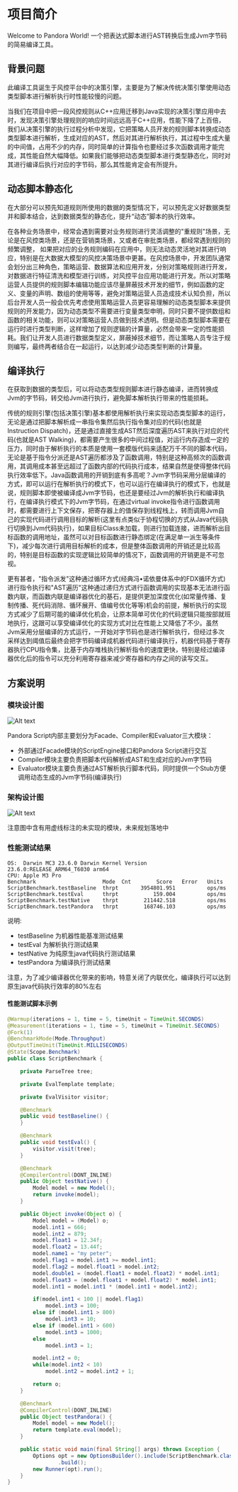 # 项目简介
Welcome to Pandora World! 一个把表达式脚本进行AST转换后生成Jvm字节码的简易编译工具。

## 背景问题
此编译工具诞生于风控平台中的决策引擎，主要是为了解决传统决策引擎使用动态类型脚本进行解析执行时性能较慢的问题。

当我们在项目中把一段风控规则从C++应用迁移到Java实现的决策引擎应用中去时，发现决策引擎处理规则的响应时间远远高于C++应用，性能下降了上百倍，我们从决策引擎的执行过程分析中发现，它把策略人员开发的规则脚本转换成动态类型脚本进行解析，生成对应的AST，然后对其进行解析执行，其过程中生成大量的中间值，占用不少的内存，同时简单的计算指令也要经过多次函数调用才能完成，其性能自然大幅降低。如果我们能够把动态类型脚本进行类型静态化，同时对其进行编译后执行对应的字节码，那么其性能肯定会有所提升。

## 动态脚本静态化
在大部分可以预先知道规则所使用的数据的类型情况下，可以预先定义好数据类型并和脚本结合，达到数据类型的静态化，提升“动态”脚本的执行效率。

在各种业务场景中，经常会遇到需要对业务规则进行灵活调整的"重规则"场景，无论是在风控类场景，还是在营销类场景，又或者在审批类场景，都经常遇到规则的频繁调整， 如果把对应的业务规则编码在应用中，则无法动态灵活地对其进行响应，特别是在大数据大模型的风控决策场景中更甚。在风控场景中，开发团队通常会划分出三种角色，策略运营、数据算法和应用开发，分别对策略规则进行开发，对数据进行特征清洗和模型进行训练，对风控平台应用功能进行开发。所以对策略运营人员提供的规则脚本编辑功能应该尽量屏蔽技术开发的细节，例如函数的定义、变量的声明、数组的使用等等，避免对策略运营人员造成技术认知负担，所以后台开发人员一般会优先考虑使用策略运营人员更容易理解的动态类型脚本来提供规则的开发能力，因为动态类型不需要进行变量类型申明，同时只要不提供数组和函数的相关功能，则可以对策略运营人员做到技术透明。但是动态类型脚本需要在运行时进行类型判断，这样增加了规则逻辑的计算量，必然会带来一定的性能损耗。我们让开发人员进行数据类型定义，屏蔽掉技术细节，而让策略人员专注于规则编写，最终两者结合在一起运行，以达到减少动态类型判断的计算量。

## 编译执行
在获取到数据的类型后，可以将动态类型规则脚本进行静态编译，进而转换成Jvm的字节码，转交给Jvm进行执行，避免脚本解析执行带来的性能损耗。

传统的规则引擎(包括决策引擎)基本都使用解析执行来实现动态类型脚本的运行，无论是通过把脚本解析成一串指令集然后执行指令集对应的代码(也就是Instruction Dispatch)，还是通过直接生成AST然后深度遍历AST来执行对应的代码(也就是AST Walking)，都需要产生很多的中间过程值，对运行内存造成一定的压力，同时由于解析执行的本质是使用一套模版代码来适配万千不同的脚本代码，无论是基于指令分派还是AST遍历都涉及了函数调用，特别是这种高频次的函数调用，其调用成本甚至远超过了函数内部的代码执行成本，结果自然是使得整体代码执行效率低下。Java函数调用的开销到底有多高呢？Jvm字节码采用分层编译的方式，即可以运行在解析执行的模式下，也可以运行在编译执行的模式下，也就是说，规则脚本即使被编译成Jvm字节码，也还是要经过Jvm的解析执行和编译执行，在编译执行模式下的Jvm字节码，在通过virtual invoke指令进行函数调用时，都需要进行上下文保存，把寄存器上的值保存到线程栈上，转而调用Jvm自己的实现代码进行调用目标的解析(这里有点类似于协程切换的方式从Java代码执行切换到Jvm代码执行)，如果目标Class未加载，则进行加载连接，进而解析出目标函数的调用地址，虽然可以对目标函数进行静态绑定(在满足单一派生等条件下)，减少每次进行调用目标解析的成本，但是整体函数调用的开销还是比较高的，特别是目标函数的实现逻辑比较简单的情况下，函数调用的开销更是不可忽视。

更有甚者，"指令派发"这种通过循环方式(经典冯•诺依曼体系中的FDX循环方式)进行指令执行和"AST遍历"这种通过递归方式进行函数调用的实现基本无法进行函数内联，而函数内联是编译器优化的基石，是提供更加深度优化(如常量传播、复制传播、死代码消除、循环展开、值编号优化等等)机会的前提，解析执行的实现方式减少了后期可能的编译优化机会，让原本简单可优化的代码逻辑只能按部就班地执行，这跟可以享受编译优化的实现方式对比在性能上又降低了不少。虽然Jvm采用分层编译的方式运行，一开始对字节码也是进行解析执行，但经过多次采样达到阈值后最终会把字节码编译成机器代码进行编译执行，机器代码基于寄存器执行CPU指令集，比基于内存堆栈执行解析指令的速度更快，特别是经过编译器优化后的指令可以充分利用寄存器来减少寄存器和内存之间的读写交互。

## 方案说明
### 模块设计图
![Alt text](./docs/compiler.png "模块设计视图")

Pandora Script内部主要划分为Facade、Compiler和Evaluator三大模块：
* 外部通过Facade模块的ScriptEngine接口和Pandora Script进行交互
* Compiler模块主要负责把脚本代码解析成AST和生成对应的Jvm字节码
* Evaluator模块主要负责通过AST解析执行脚本代码，同时提供一个Stub方便调用动态生成的Jvm字节码(编译执行)

### 架构设计图
![Alt text](./docs/arch.png "架构设计视图")

注意图中含有用虚线标注的未实现的模块，未来规划落地中

### 性能测试结果

```text
OS:  Darwin MC3 23.6.0 Darwin Kernel Version 23.6.0:RELEASE_ARM64_T6030 arm64
CPU: Apple M3 Pro
Benchmark                     Mode  Cnt        Score   Error   Units
ScriptBenchmark.testBaseline  thrpt       3954801.951          ops/ms
ScriptBenchmark.testEval      thrpt           159.004          ops/ms
ScriptBenchmark.testNative    thrpt        211442.518          ops/ms
ScriptBenchmark.testPandora   thrpt        168746.103          ops/ms
```
说明:
* testBaseline 为机器性能基准测试结果
* testEval 为解析执行测试结果
* testNative 为纯原生java代码执行测试结果
* testPandora 为编译执行测试结果

注意，为了减少编译器优化带来的影响，特意关闭了内联优化，编译执行可以达到原生java代码执行效率的80%左右

#### 性能测试脚本示例
```java
@Warmup(iterations = 1, time = 5, timeUnit = TimeUnit.SECONDS)
@Measurement(iterations = 1, time = 5, timeUnit = TimeUnit.SECONDS)
@Fork(1)
@BenchmarkMode(Mode.Throughput)
@OutputTimeUnit(TimeUnit.MILLISECONDS)
@State(Scope.Benchmark)
public class ScriptBenchmark {

    private ParseTree tree;

    private EvalTemplate template;

    private EvalVisitor visitor;

    @Benchmark
    public void testBaseline() {
    }

    @Benchmark
    public void testEval() {
        visitor.visit(tree);
    }

    @Benchmark
    @CompilerControl(DONT_INLINE)
    public Object testNative() {
        Model model = new Model();
        return invoke(model);
    }

    public Object invoke(Object o) {
        Model model = (Model) o;
        model.int1 = 666;
        model.int2 = 879;
        model.float1 = 12.34f;
        model.float2 = 13.44f;
        model.name1 = "my peter";
        model.flag1 = model.int1 >= model.int1;
        model.flag2 = model.float1 > model.int2;
        model.double1 = (model.float1 + model.float2) * model.int1;
        model.float3 = (model.float1 + model.float2) * model.int1;
        model.int1 = model.int1 * (model.int1 + model.int2);

        if(model.int1 < 100 || model.flag1)
            model.int3 = 100;
        else if (model.int1 > 800)
            model.int3 = 10;
        else if (model.int1 > 600)
            model.int3 = 1000;
        else
            model.int3 = 1;

        model.int2 = 0;
        while(model.int2 < 10)
            model.int2 = model.int2 + 1;

        return o;
    }

    @Benchmark
    @CompilerControl(DONT_INLINE)
    public Object testPandora() {
        Model model = new Model();
        return template.eval(model);
    }

    public static void main(final String[] args) throws Exception {
        Options opt = new OptionsBuilder().include(ScriptBenchmark.class.getSimpleName())
                .build();
        new Runner(opt).run();
    }
}
```
